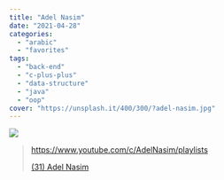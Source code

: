 ```yaml
---
title: "Adel Nasim"
date: "2021-04-28"
categories:
  - "arabic"
  - "favorites"
tags:
  - "back-end"
  - "c-plus-plus"
  - "data-structure"
  - "java"
  - "oop"
cover: "https://unsplash.it/400/300/?adel-nasim.jpg"
---
```


![](https://yt3.ggpht.com/ytc/AAUvwng1Ph3BupuwlC8e9GRH2MCYZMcTEHV1nA182iZGXA=s176-c-k-c0x00ffffff-no-rj)

> https://www.youtube.com/c/AdelNasim/playlists
>
> [(31) Adel Nasim ](https://www.youtube.com/c/AdelNasim/playlists)
